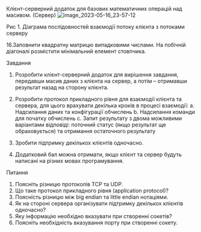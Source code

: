 Клієнт-серверний додаток для базових математичних операцій над масивом. (Сервер)
![image_2023-05-16_23-57-12](https://github.com/pnovitskii/server_for_processing_matrix/assets/79723178/410fcbbe-881f-4d48-85a9-6a7d7c93b6e5)

Рис 1. Діаграма послідовностей взаємодії потоку клієнта з потоками серверу

16.Заповнити квадратну матрицю випадковими числами. На побічній
діагоналі розмістити мінімальний елемент стовпчика.

Завдання
1. Розробити клієнт-серверний додаток для вирішення завдання,
передавши масив даних з клієнта на сервер, а потім – отримавши
результат назад на сторону клієнта.
2. Розробити протокол прикладного рівня для взаємодії клієнта та
сервера, для цього врахувати декілька кроків в процесі взаємодії:
a. Надсилання даних та конфігурації обчислень
b. Надсилання команди для початку обчислень
c. Запит результату з двома можливими варіантами відповіді:
поточний статус (якщо результат ще обраховується) та отримання
остаточного результату

3. Зробити підтримку декількох клієнтів одночасно.
4. Додатковий бал можна отримати, якщо клієнт та сервер будуть
написані на різних мовах програмування.

Питання
1. Поясніть різницю протоколів TCP та UDP.
2. Що таке протокол прикладного рівня (application protocol)?
3. Поясність різницю між big endian та little endian нотаціями.
4. Як на стороні сервера організувати підтримку декількох клієнтів
одночасно?
5. Яку інформацію необхідно вказувати при створенні сокетів?
6. Поясніть необхідність вказування порту при створенні сокету.
